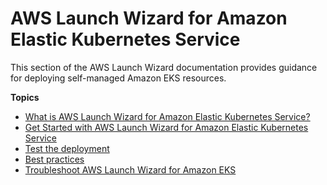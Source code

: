# AWS Launch Wizard for Amazon Elastic Kubernetes Service<a name="launch-wizard-eks"></a>

This section of the AWS Launch Wizard documentation provides guidance for deploying self\-managed Amazon EKS resources\.

**Topics**
+ [What is AWS Launch Wizard for Amazon Elastic Kubernetes Service?](what-is-launch-wizard-eks.md)
+ [Get Started with AWS Launch Wizard for Amazon Elastic Kubernetes Service](launch-wizard-eks-getting-started.md)
+ [Test the deployment](test-deployment-eks.md)
+ [Best practices](best-practices-eks.md)
+ [Troubleshoot AWS Launch Wizard for Amazon EKS](launch-wizard-eks-troubleshooting.md)